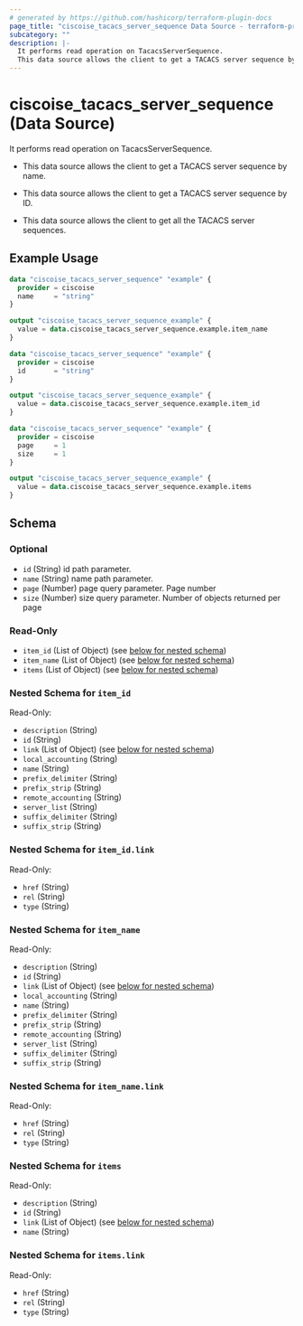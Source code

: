 ```yaml
---
# generated by https://github.com/hashicorp/terraform-plugin-docs
page_title: "ciscoise_tacacs_server_sequence Data Source - terraform-provider-ciscoise"
subcategory: ""
description: |-
  It performs read operation on TacacsServerSequence.
  This data source allows the client to get a TACACS server sequence by name.This data source allows the client to get a TACACS server sequence by ID.This data source allows the client to get all the TACACS server sequences.
---
```


# ciscoise_tacacs_server_sequence (Data Source)

It performs read operation on TacacsServerSequence.

- This data source allows the client to get a TACACS server sequence by name.

- This data source allows the client to get a TACACS server sequence by ID.

- This data source allows the client to get all the TACACS server sequences.

## Example Usage

```terraform
data "ciscoise_tacacs_server_sequence" "example" {
  provider = ciscoise
  name     = "string"
}

output "ciscoise_tacacs_server_sequence_example" {
  value = data.ciscoise_tacacs_server_sequence.example.item_name
}

data "ciscoise_tacacs_server_sequence" "example" {
  provider = ciscoise
  id       = "string"
}

output "ciscoise_tacacs_server_sequence_example" {
  value = data.ciscoise_tacacs_server_sequence.example.item_id
}

data "ciscoise_tacacs_server_sequence" "example" {
  provider = ciscoise
  page     = 1
  size     = 1
}

output "ciscoise_tacacs_server_sequence_example" {
  value = data.ciscoise_tacacs_server_sequence.example.items
}
```

<!-- schema generated by tfplugindocs -->
## Schema

### Optional

- `id` (String) id path parameter.
- `name` (String) name path parameter.
- `page` (Number) page query parameter. Page number
- `size` (Number) size query parameter. Number of objects returned per page

### Read-Only

- `item_id` (List of Object) (see [below for nested schema](#nestedatt--item_id))
- `item_name` (List of Object) (see [below for nested schema](#nestedatt--item_name))
- `items` (List of Object) (see [below for nested schema](#nestedatt--items))

<a id="nestedatt--item_id"></a>
### Nested Schema for `item_id`

Read-Only:

- `description` (String)
- `id` (String)
- `link` (List of Object) (see [below for nested schema](#nestedobjatt--item_id--link))
- `local_accounting` (String)
- `name` (String)
- `prefix_delimiter` (String)
- `prefix_strip` (String)
- `remote_accounting` (String)
- `server_list` (String)
- `suffix_delimiter` (String)
- `suffix_strip` (String)

<a id="nestedobjatt--item_id--link"></a>
### Nested Schema for `item_id.link`

Read-Only:

- `href` (String)
- `rel` (String)
- `type` (String)



<a id="nestedatt--item_name"></a>
### Nested Schema for `item_name`

Read-Only:

- `description` (String)
- `id` (String)
- `link` (List of Object) (see [below for nested schema](#nestedobjatt--item_name--link))
- `local_accounting` (String)
- `name` (String)
- `prefix_delimiter` (String)
- `prefix_strip` (String)
- `remote_accounting` (String)
- `server_list` (String)
- `suffix_delimiter` (String)
- `suffix_strip` (String)

<a id="nestedobjatt--item_name--link"></a>
### Nested Schema for `item_name.link`

Read-Only:

- `href` (String)
- `rel` (String)
- `type` (String)



<a id="nestedatt--items"></a>
### Nested Schema for `items`

Read-Only:

- `description` (String)
- `id` (String)
- `link` (List of Object) (see [below for nested schema](#nestedobjatt--items--link))
- `name` (String)

<a id="nestedobjatt--items--link"></a>
### Nested Schema for `items.link`

Read-Only:

- `href` (String)
- `rel` (String)
- `type` (String)


